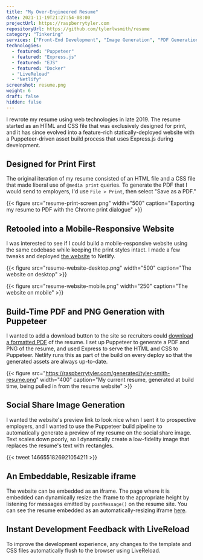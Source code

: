 ```yaml
---
title: "My Over-Engineered Resume"
date: 2021-11-19T21:27:54-08:00
projectUrl: https://raspberrytyler.com
repositoryUrl: https://github.com/tylerlwsmith/resume
category: "Tinkering"
services: ["Front-End Development", "Image Generation", "PDF Generation"]
technologies:
  - featured: "Puppeteer"
  - featured: "Express.js"
  - featured: "EJS"
  - featured: "Docker"
  - "LiveReload"
  - "Netlify"
screenshot: resume.png
weight: 6
draft: false
hidden: false
---
```


I rewrote my resume using web technologies in late 2019. The resume started as an HTML and CSS file that was exclusively designed for print, and it has since evolved into a feature-rich statically-deployed website with a Puppeteer-driven asset build process that uses Express.js during development.

## Designed for Print First

The original iteration of my resume consisted of an HTML file and a CSS file that made liberal use of `@media print` queries. To generate the PDF that I would send to employers, I'd use `File > Print`, then select "Save as a PDF."

{{< figure src="resume-print-screen.png" width="500" caption="Exporting my resume to PDF with the Chrome print dialogue" >}}

## Retooled into a Mobile-Responsive Website

I was interested to see if I could build a mobile-responsive website using the same codebase while keeping the print styles intact. I made a few tweaks and deployed [the website](https://raspberrytyler.com) to Netlify.

{{< figure src="resume-website-desktop.png" width="500" caption="The website on desktop" >}}

{{< figure src="resume-website-mobile.png" width="250" caption="The website on mobile" >}}

## Build-Time PDF and PNG Generation with Puppeteer

I wanted to add a download button to the site so recruiters could [download a formatted PDF](https://raspberrytyler.com/generated/tyler-smith-resume.pdf) of the resume. I set up Puppeteer to generate a PDF and PNG of the resume, and used Express to serve the HTML and CSS to Puppeteer. Netlify runs this as part of the build on every deploy so that the generated assets are always up-to-date.

{{< figure src="https://raspberrytyler.com/generated/tyler-smith-resume.png" width="400" caption="My current resume, generated at build time, being pulled in from the resume website" >}}

## Social Share Image Generation

I wanted the website's preview link to look nice when I sent it to prospective employers, and I wanted to use the Puppeteer build pipeline to automatically generate a preview of my resume on the social share image. Text scales down poorly, so I dynamically create a low-fidelity image that replaces the resume's text with rectangles.

{{< tweet 1466551826921054211 >}}

## An Embeddable, Resizable iframe

The website can be embedded as an iframe. The page where it is embedded can dynamically resize the iframe to the appropriate height by listening for messages emitted by `postMessage()` on the resume site. You can see the resume embedded as an automatically-resizing iframe [here](/resume).

## Instant Development Feedback with LiveReload

To improve the development experience, any changes to the template and CSS files automatically flush to the browser using LiveReload.
